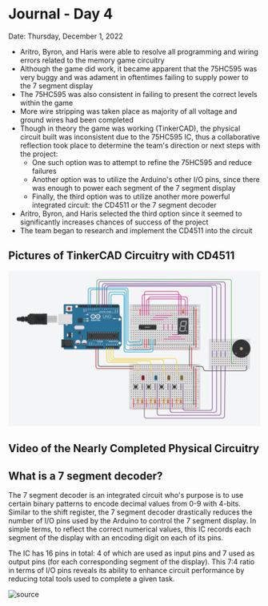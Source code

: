 # Journal - Day 4
Date: Thursday, December 1, 2022

- Aritro, Byron, and Haris were able to resolve all programming and wiring errors related to the memory game circuitry
- Although the game did work, it became apparent that the 75HC595 was very buggy and was adament in oftentimes failing to supply power to the 7 segment display
- The 75HC595 was also consistent in failing to present the correct levels within the game
- More wire stripping was taken place as majority of all voltage and ground wires had been completed
- Though in theory the game was working (TinkerCAD), the physical circuit built was inconsistent due to the 75HC595 IC, thus a collaborative reflection took place to determine the team's direction or next steps with the project:
    - One such option was to attempt to refine the 75HC595 and reduce failures
    - Another option was to utilize the Arduino's other I/O pins, since there was enough to power each segment of the 7 segment display
    - Finally, the third option was to utilize another more powerful integrated circuit: the CD4511 or the 7 segment decoder
- Aritro, Byron, and Haris selected the third option since it seemed to significantly increases chances of success of the project
- The team began to research and implement the CD4511 into the circuit

## Pictures of TinkerCAD Circuitry with CD4511
![tinkerCAD circuit](/media/diagrams/tDay4.jpg)

## Video of the Nearly Completed Physical Circuitry


## What is a 7 segment decoder?
The 7 segment decoder is an integrated circuit who's purpose is to use certain binary patterns to encode decimal values from 0-9 with 4-bits. Similar to the shift register, the 7 segment decoder drastically reduces the number of I/O pins used by the Arduino to control the 7 segment display. In simple terms, to reflect the correct numerical values, this IC records each segment of the display with an encoding digit on each of its pins. 

The IC has 16 pins in total: 4 of which are used as input pins and 7 used as output pins (for each corresponding segment of the display). This 7:4 ratio in terms of I/O pins reveals its ability to enhance circuit performance by reducing total tools used to complete a given task.

![source](https://www.javatpoint.com/bcd-to-seven-segment-decoder)